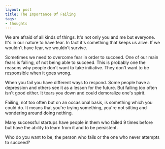 ```yaml
---
layout: post
title: The Importance Of Failing
tags:
- thoughts
---
```

We are afraid of all kinds of things. It's not only you and me but everyone. It's in our nature to have fear. In fact it's something that keeps us alive. If we wouldn't have fear, we wouldn't survive.

Sometimes we need to overcome fear in order to succeed. One of our main fears is failing, of not being able to succeed. This is probably one the reasons why people don't want to take initiative. They don't want to be responsible when it goes wrong.

When you fail you have different ways to respond. Some people have a depression and others see it as a lesson for the future. But failing too often isn't good either. It tears you down and could demoralize one's spirit.

Failing, not too often but on an occasional basis, is something which you could do. It means that you're trying something, you're not sitting and wondering around doing nothing.

Many successful startups have people in them who failed 9 times before but have the ability to learn from it and to be persistent.

Who do you want to be, the person who fails or the one who never attempts to succeed?

